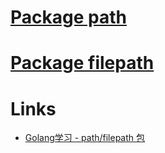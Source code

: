 # [Package path](https://golang.org/pkg/path/)
# [Package filepath](https://golang.org/pkg/path/filepath/)

# Links

* [Golang学习 - path/filepath 包](https://www.cnblogs.com/golove/p/5903579.html)



